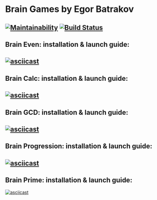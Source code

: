 # Brain Games by Egor Batrakov
[![Maintainability](https://api.codeclimate.com/v1/badges/dc61077e6bf4170e373d/maintainability)](https://codeclimate.com/github/goshanprm/frontend-project-lvl1/maintainability)
[![Build Status](https://travis-ci.org/goshanprm/frontend-project-lvl1.svg?branch=master)](https://travis-ci.org/goshanprm/frontend-project-lvl1)
---
## Brain Even: installation & launch guide:
[![asciicast](https://asciinema.org/a/w2lELqhG0sBK1cKIZuRNiT2jG.svg)](https://asciinema.org/a/w2lELqhG0sBK1cKIZuRNiT2jG)
---
## Brain Calc: installation & launch guide:
[![asciicast](https://asciinema.org/a/cFyLZCggcL4VknS7vDVVw4RBR.svg)](https://asciinema.org/a/cFyLZCggcL4VknS7vDVVw4RBR)
---
## Brain GCD: installation & launch guide:
[![asciicast](https://asciinema.org/a/EL15f0dr0WRhL9fMvQAlW8iKW.svg)](https://asciinema.org/a/EL15f0dr0WRhL9fMvQAlW8iKW)
---
## Brain Progression: installation & launch guide:
[![asciicast](https://asciinema.org/a/SNHQzWTIVRbG2lnxqCWS1gGle.svg)](https://asciinema.org/a/SNHQzWTIVRbG2lnxqCWS1gGle)
---
## Brain Prime: installation & launch guide:
[![asciicast](https://asciinema.org/a/AYIzQcdDJSZDdl673nwjuVlxp.svg)](https://asciinema.org/a/AYIzQcdDJSZDdl673nwjuVlxp)
